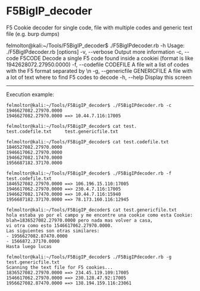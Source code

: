F5BigIP_decoder
===============

F5 Cookie decoder for single code, file with multiple codes and generic text file (e.g. burp dumps)

felmoltor@kali:~/Tools/F5BigIP_decoder$ ./F5BigIPdecoder.rb -h
Usage: ./F5BigIPdecoder.rb [options]
    -v, --verbose                    Output more information
    -c, --code F5CODE                Decode a single F5 code found inside a cookiei (format is like 1942628072.27950.0000)
    -f, --codefile CODEFILE          A file wit a list of codes with the F5 format separated by \n
    -g, --genericfile GENERICFILE    A file with a lot of text where to find F5 codes to decode
    -h, --help                       Display this screen

-----------------

Execution example:

```
felmoltor@kali:~/Tools/F5BigIP_decoder$ ./F5BigIPdecoder.rb -c 1946627082.27970.0000
1946627082.27970.0000 ==> 10.44.7.116:17005

felmoltor@kali:~/Tools/F5BigIP_decoder$ cat test.
test.codefile.txt     test.genericfile.txt  

felmoltor@kali:~/Tools/F5BigIP_decoder$ cat test.codefile.txt 
1846527082.27970.0000
1946617062.27970.0000
1946627082.17470.0000
1956687182.37170.0000

felmoltor@kali:~/Tools/F5BigIP_decoder$ ./F5BigIPdecoder.rb -f test.codefile.txt 
1846527082.27970.0000 ==> 106.196.15.110:17005
1946617062.27970.0000 ==> 230.4.7.116:17005
1946627082.17470.0000 ==> 10.44.7.116:15940
1956687182.37170.0000 ==> 78.173.160.116:12945

felmoltor@kali:~/Tools/F5BigIP_decoder$ cat test.genericfile.txt 
hola estaba yo por el campo y me encontre una cookie como esta Cookie: blah=1836527082.27970.0000 pero nada mas volver a casa,
vi otra como esto 1546617062.27970.0000.
Las siguientes son otras similares:
- 1956627082.87470.0000
- 1566872.37170.0000
Hasta luego lucas

felmoltor@kali:~/Tools/F5BigIP_decoder$ ./F5BigIPdecoder.rb -g test.genericfile.txt 
Scanning the text file for F5 cookies...
1836527082.27970.0000 ==> 234.45.119.109:17005
1546617062.27970.0000 ==> 230.128.47.92:17005
1956627082.87470.0000 ==> 138.194.159.116:23061

```
